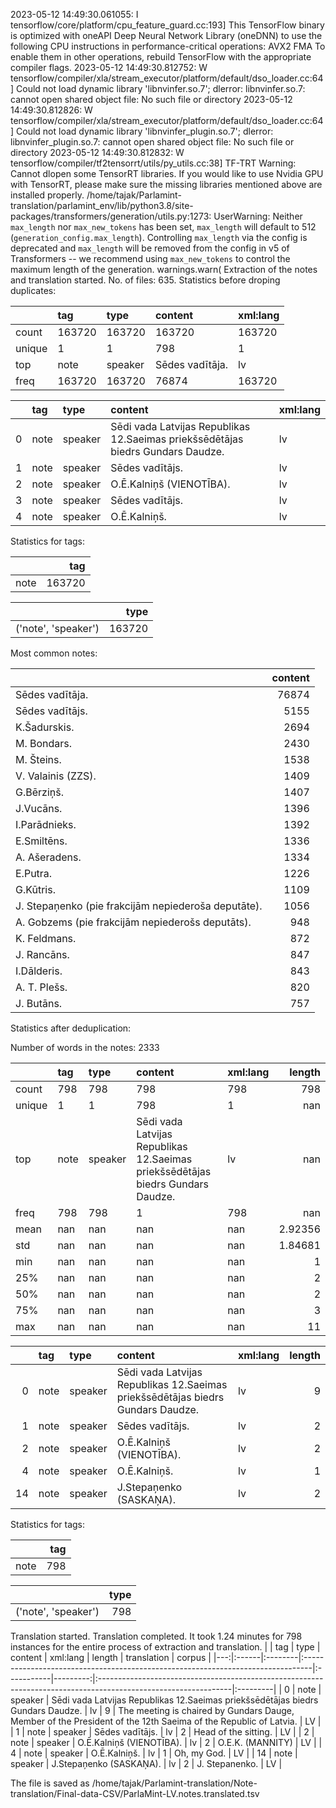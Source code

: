 2023-05-12 14:49:30.061055: I tensorflow/core/platform/cpu_feature_guard.cc:193] This TensorFlow binary is optimized with oneAPI Deep Neural Network Library (oneDNN) to use the following CPU instructions in performance-critical operations:  AVX2 FMA
To enable them in other operations, rebuild TensorFlow with the appropriate compiler flags.
2023-05-12 14:49:30.812752: W tensorflow/compiler/xla/stream_executor/platform/default/dso_loader.cc:64] Could not load dynamic library 'libnvinfer.so.7'; dlerror: libnvinfer.so.7: cannot open shared object file: No such file or directory
2023-05-12 14:49:30.812826: W tensorflow/compiler/xla/stream_executor/platform/default/dso_loader.cc:64] Could not load dynamic library 'libnvinfer_plugin.so.7'; dlerror: libnvinfer_plugin.so.7: cannot open shared object file: No such file or directory
2023-05-12 14:49:30.812832: W tensorflow/compiler/tf2tensorrt/utils/py_utils.cc:38] TF-TRT Warning: Cannot dlopen some TensorRT libraries. If you would like to use Nvidia GPU with TensorRT, please make sure the missing libraries mentioned above are installed properly.
/home/tajak/Parlamint-translation/parlamint_env/lib/python3.8/site-packages/transformers/generation/utils.py:1273: UserWarning: Neither `max_length` nor `max_new_tokens` has been set, `max_length` will default to 512 (`generation_config.max_length`). Controlling `max_length` via the config is deprecated and `max_length` will be removed from the config in v5 of Transformers -- we recommend using `max_new_tokens` to control the maximum length of the generation.
  warnings.warn(
Extraction of the notes and translation started.
No. of files: 635.
Statistics before droping duplicates:



|        | tag    | type    | content         | xml:lang   |
|:-------|:-------|:--------|:----------------|:-----------|
| count  | 163720 | 163720  | 163720          | 163720     |
| unique | 1      | 1       | 798             | 1          |
| top    | note   | speaker | Sēdes vadītāja. | lv         |
| freq   | 163720 | 163720  | 76874           | 163720     |


|    | tag   | type    | content                                                                         | xml:lang   |
|---:|:------|:--------|:--------------------------------------------------------------------------------|:-----------|
|  0 | note  | speaker | Sēdi vada Latvijas Republikas 12.Saeimas priekšsēdētājas biedrs Gundars Daudze. | lv         |
|  1 | note  | speaker | Sēdes vadītājs.                                                                 | lv         |
|  2 | note  | speaker | O.Ē.Kalniņš (VIENOTĪBA).                                                        | lv         |
|  3 | note  | speaker | Sēdes vadītājs.                                                                 | lv         |
|  4 | note  | speaker | O.Ē.Kalniņš.                                                                    | lv         |


Statistics for tags:

|      |    tag |
|:-----|-------:|
| note | 163720 |


|                     |   type |
|:--------------------|-------:|
| ('note', 'speaker') | 163720 |
Most common notes:

|                                                     |   content |
|:----------------------------------------------------|----------:|
| Sēdes vadītāja.                                     |     76874 |
| Sēdes vadītājs.                                     |      5155 |
| K.Šadurskis.                                        |      2694 |
| M. Bondars.                                         |      2430 |
| M. Šteins.                                          |      1538 |
| V. Valainis (ZZS).                                  |      1409 |
| G.Bērziņš.                                          |      1407 |
| J.Vucāns.                                           |      1396 |
| I.Parādnieks.                                       |      1392 |
| E.Smiltēns.                                         |      1336 |
| A. Ašeradens.                                       |      1334 |
| E.Putra.                                            |      1226 |
| G.Kūtris.                                           |      1109 |
| J. Stepaņenko (pie frakcijām nepiederoša deputāte). |      1056 |
| A. Gobzems (pie frakcijām nepiederošs deputāts).    |       948 |
| K. Feldmans.                                        |       872 |
| J. Rancāns.                                         |       847 |
| I.Dālderis.                                         |       843 |
| A. T. Plešs.                                        |       820 |
| J. Butāns.                                          |       757 |
Statistics after deduplication:

Number of words in the notes: 2333

|        | tag   | type    | content                                                                         | xml:lang   |    length |
|:-------|:------|:--------|:--------------------------------------------------------------------------------|:-----------|----------:|
| count  | 798   | 798     | 798                                                                             | 798        | 798       |
| unique | 1     | 1       | 798                                                                             | 1          | nan       |
| top    | note  | speaker | Sēdi vada Latvijas Republikas 12.Saeimas priekšsēdētājas biedrs Gundars Daudze. | lv         | nan       |
| freq   | 798   | 798     | 1                                                                               | 798        | nan       |
| mean   | nan   | nan     | nan                                                                             | nan        |   2.92356 |
| std    | nan   | nan     | nan                                                                             | nan        |   1.84681 |
| min    | nan   | nan     | nan                                                                             | nan        |   1       |
| 25%    | nan   | nan     | nan                                                                             | nan        |   2       |
| 50%    | nan   | nan     | nan                                                                             | nan        |   2       |
| 75%    | nan   | nan     | nan                                                                             | nan        |   3       |
| max    | nan   | nan     | nan                                                                             | nan        |  11       |


|    | tag   | type    | content                                                                         | xml:lang   |   length |
|---:|:------|:--------|:--------------------------------------------------------------------------------|:-----------|---------:|
|  0 | note  | speaker | Sēdi vada Latvijas Republikas 12.Saeimas priekšsēdētājas biedrs Gundars Daudze. | lv         |        9 |
|  1 | note  | speaker | Sēdes vadītājs.                                                                 | lv         |        2 |
|  2 | note  | speaker | O.Ē.Kalniņš (VIENOTĪBA).                                                        | lv         |        2 |
|  4 | note  | speaker | O.Ē.Kalniņš.                                                                    | lv         |        1 |
| 14 | note  | speaker | J.Stepaņenko (SASKAŅA).                                                         | lv         |        2 |


Statistics for tags:

|      |   tag |
|:-----|------:|
| note |   798 |


|                     |   type |
|:--------------------|-------:|
| ('note', 'speaker') |    798 |
Translation started.
Translation completed. It took 1.24 minutes for 798 instances for the entire process of extraction and translation.
|    | tag   | type    | content                                                                         | xml:lang   |   length | translation                                                                                                    | corpus   |
|---:|:------|:--------|:--------------------------------------------------------------------------------|:-----------|---------:|:---------------------------------------------------------------------------------------------------------------|:---------|
|  0 | note  | speaker | Sēdi vada Latvijas Republikas 12.Saeimas priekšsēdētājas biedrs Gundars Daudze. | lv         |        9 | The meeting is chaired by Gundars Dauge, Member of the President of the 12th Saeima of the Republic of Latvia. | LV       |
|  1 | note  | speaker | Sēdes vadītājs.                                                                 | lv         |        2 | Head of the sitting.                                                                                           | LV       |
|  2 | note  | speaker | O.Ē.Kalniņš (VIENOTĪBA).                                                        | lv         |        2 | O.E.K. (MANNITY)                                                                                               | LV       |
|  4 | note  | speaker | O.Ē.Kalniņš.                                                                    | lv         |        1 | Oh, my God.                                                                                                    | LV       |
| 14 | note  | speaker | J.Stepaņenko (SASKAŅA).                                                         | lv         |        2 | J. Stepanenko.                                                                                                 | LV       |




The file is saved as /home/tajak/Parlamint-translation/Note-translation/Final-data-CSV/ParlaMint-LV.notes.translated.tsv
